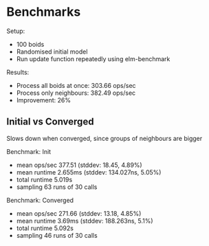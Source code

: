 Benchmarks
==========

Setup:
- 100 boids
- Randomised initial model
- Run update function repeatedly using elm-benchmark

Results:
- Process all boids at once: 303.66 ops/sec
- Process only neighbours: 382.49 ops/sec
- Improvement: 26%


Initial vs Converged
--------------------
Slows down when converged, since groups of neighbours are bigger

Benchmark: Init
- mean ops/sec	377.51 (stddev: 18.45, 4.89%)
- mean runtime	2.655ms (stddev: 134.027ns, 5.05%)
- total runtime	5.019s
- sampling	63 runs of 30 calls

Benchmark: Converged
- mean ops/sec	271.66 (stddev: 13.18, 4.85%)
- mean runtime	3.69ms (stddev: 188.263ns, 5.1%)
- total runtime	5.092s
- sampling	46 runs of 30 calls
